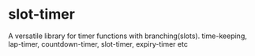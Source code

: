 # slot-timer
A versatile library for timer functions with branching(slots). time-keeping, lap-timer, countdown-timer, slot-timer, expiry-timer etc 
